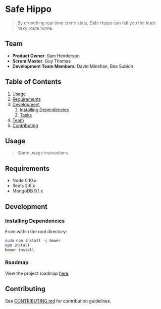# Safe Hippo

> By crunching real time crime stats, Safe Hippo can tell you the least risky route home.

## Team

  - __Product Owner__: Sam Henderson
  - __Scrum Master__: Guy Thomas
  - __Development Team Members__: David Minehan, Bea Subion 

## Table of Contents

1. [Usage](#Usage)
1. [Requirements](#requirements)
1. [Development](#development)
    1. [Installing Dependencies](#installing-dependencies)
    1. [Tasks](#tasks)
1. [Team](#team)
1. [Contributing](#contributing)

## Usage

> Some usage instructions

## Requirements

- Node 0.10.x
- Redis 2.6.x
- MongoDB 9.1.x


## Development

### Installing Dependencies

From within the root directory:

```sh
sudo npm install -g bower
npm install
bower install
```

### Roadmap

View the project roadmap [here](LINK_TO_PROJECT_ISSUES)


## Contributing

See [CONTRIBUTING.md](CONTRIBUTING.md) for contribution guidelines.
